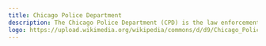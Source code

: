 ```yaml
---
title: Chicago Police Department
description: The Chicago Police Department (CPD) is the law enforcement agency of the U.S. city of Chicago, Illinois, under the jurisdiction of the City Council.
logo: https://upload.wikimedia.org/wikipedia/commons/d/d9/Chicago_Police_Logo.jpg
---
```

